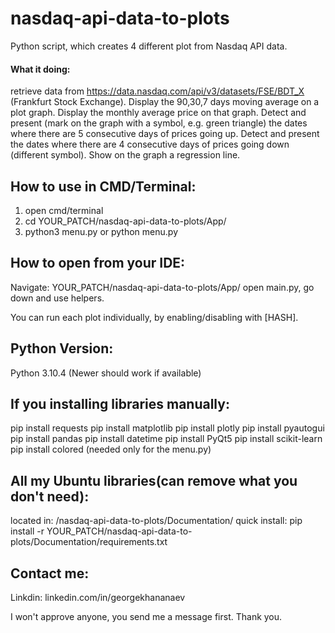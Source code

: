 # nasdaq-api-data-to-plots
Python script, which creates 4 different plot from Nasdaq API data.

#### What it doing:
retrieve data from https://data.nasdaq.com/api/v3/datasets/FSE/BDT_X (Frankfurt Stock Exchange). 
Display the 90,30,7 days moving average on a plot graph.
Display the monthly average price on that graph.
Detect and present (mark on the graph with a symbol, e.g. green triangle) the dates where there are 5 consecutive days of prices going up.
Detect and present the dates where there are 4 consecutive days of prices going down (different symbol).
Show on the graph a regression line.

## How to use in CMD/Terminal:

1. open cmd/terminal
2. cd YOUR_PATCH/nasdaq-api-data-to-plots/App/
3. python3 menu.py or python menu.py

## How to open from your IDE:

Navigate: YOUR_PATCH/nasdaq-api-data-to-plots/App/
open main.py, go down and use helpers.

You can run each plot individually, by enabling/disabling with [HASH].

## Python Version:

Python 3.10.4 (Newer should work if available)

## If you installing libraries manually:

pip install requests
pip install matplotlib
pip install plotly
pip install pyautogui
pip install pandas
pip install datetime
pip install PyQt5
pip install scikit-learn
pip install colored (needed only for the menu.py)

## All my Ubuntu libraries(can remove what you don't need):

located in: /nasdaq-api-data-to-plots/Documentation/
quick install: pip install -r YOUR_PATCH/nasdaq-api-data-to-plots/Documentation/requirements.txt

## Contact me:

Linkdin: linkedin.com/in/georgekhananaev

I won't approve anyone, you send me a message first. Thank you.
